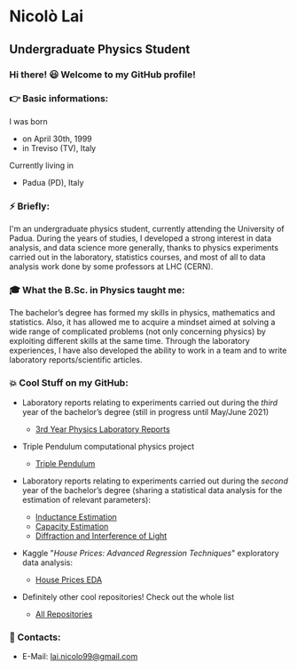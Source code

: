 # Nicolò Lai 
## Undergraduate Physics Student

### Hi there! :smiley: Welcome to my GitHub profile!

### :point_right: Basic informations:
I was born
* on April 30th, 1999 
* in Treviso (TV), Italy

Currently living in 
* Padua (PD), Italy

### :zap: Briefly:

I'm an undergraduate physics student, currently attending the University of Padua. During the years of studies, I developed a strong interest in data
analysis, and data science more generally, thanks to physics experiments carried out in the laboratory, statistics courses, and most of all to data
analysis work done by some professors at LHC (CERN).

### :mortar_board: What the B.Sc. in Physics taught me:

The bachelor’s degree has formed my skills in physics, mathematics and statistics. Also, it has allowed me to acquire a mindset aimed at
solving a wide range of complicated problems (not only concerning physics) by exploiting different skills at the same time. Through the laboratory
experiences, I have also developed the ability to work in a team and to write laboratory reports/scientific articles.

### :boom: Cool Stuff on my GitHub:

* Laboratory reports relating to experiments carried out during the *third* year of the bachelor’s degree (still in progress until May/June 2021)

    + [3rd Year Physics Laboratory Reports](https://github.com/niklai99/physics_laboratory_2020_2021)
 
 * Triple Pendulum computational physics project

    + [Triple Pendulum](https://github.com/niklai99/TriplePendulum)

* Laboratory reports relating to experiments carried out during the *second* year of the bachelor’s degree (sharing a statistical data analysis for the
estimation of relevant parameters):

    + [Inductance Estimation](https://github.com/niklai99/Inductance-Estimation)
    + [Capacity Estimation](https://github.com/niklai99/Capacity-Estimation)
    + [Diffraction and Interference of Light](https://github.com/niklai99/Diffraction-Interference)

* Kaggle "*House Prices: Advanced Regression Techniques*" exploratory data analysis:

    + [House Prices EDA](https://github.com/niklai99/House-Prices)

* Definitely other cool repositories! Check out the whole list

    + [All Repositories](https://github.com/niklai99?tab=repositories)

### :email: Contacts:

* E-Mail: lai.nicolo99@gmail.com


